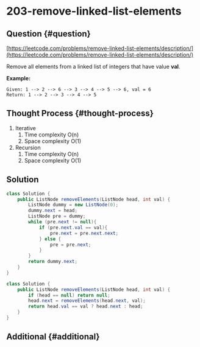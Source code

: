 # 203-remove-linked-list-elements

## Question {#question}

[https://leetcode.com/problems/remove-linked-list-elements/description/](https://leetcode.com/problems/remove-linked-list-elements/description/)

Remove all elements from a linked list of integers that have value **val**.

**Example:**

```text
Given: 1 --> 2 --> 6 --> 3 --> 4 --> 5 --> 6, val = 6
Return: 1 --> 2 --> 3 --> 4 --> 5
```

## Thought Process {#thought-process}

1. Iterative
   1. Time complexity O\(n\)
   2. Space complexity O\(1\)
2. Recursion
   1. Time complexity O\(n\)
   2. Space complexity O\(1\)

## Solution

```java
class Solution {
    public ListNode removeElements(ListNode head, int val) {
        ListNode dummy = new ListNode(0);
        dummy.next = head;
        ListNode pre = dummy;
        while (pre.next != null){
            if (pre.next.val == val){
                pre.next = pre.next.next;
            } else {
                pre = pre.next;
            }
        }
        return dummy.next;
    }
}
```

```java
class Solution {
    public ListNode removeElements(ListNode head, int val) {
        if (head == null) return null;
        head.next = removeElements(head.next, val);
        return head.val == val ? head.next : head;
    }
}
```

## Additional {#additional}


